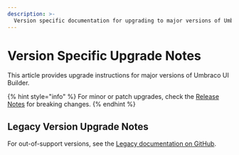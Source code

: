 ```yaml
---
description: >-
  Version specific documentation for upgrading to major versions of Umbraco UI Builder.
---
```


# Version Specific Upgrade Notes

This article provides upgrade instructions for major versions of Umbraco UI Builder.

{% hint style="info" %}
 For minor or patch upgrades, check the [Release Notes](../release-notes.md) for breaking changes.
{% endhint %}



## Legacy Version Upgrade Notes

For out-of-support versions, see the [Legacy documentation on GitHub](https://github.com/umbraco/UmbracoDocs/tree/umbraco-eol-versions).
